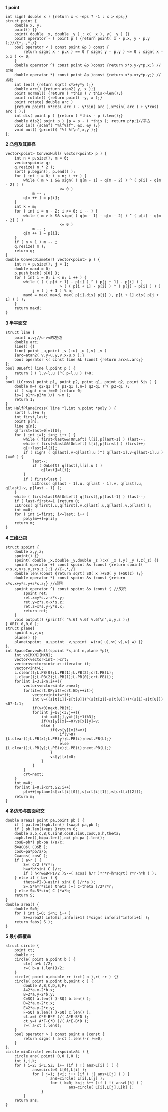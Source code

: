 **1 point**

	int sign( double x ) {return x < -eps ? -1 : x > eps;}
	struct point {
		double x, y;
		point() {}
		point( double _x, double _y ) : x( _x ), y( _y ) {}
		point operator - ( point p ) {return point( x - p.x, y - p.y );}//{+,-,*,/}
		bool operator < ( const point &p ) const {
			return sign( x - p.x ) == 0 ? sign( y - p.y ) <= 0 : sign( x - p.x ) <= 0;
		}
		double operator ^( const point &p )const {return x*p.y-y*p.x;} //叉积
		double operator *( const point &p )const {return x*p.x+y*p.y;} //点积
		int len() {return sqrt( x*x+y*y );}
		double arc() {return atan2( y, x );}
		point normal() {return ( *this ) / this->len();}
		point rotate() {return point( -y, x );}
		point rotate( double arc )
		{return point( x*cos( arc ) - y*sin( arc ),x*sin( arc ) + y*cos( arc ) );}
		int dis( point p ) {return ( *this - p ).len();}
		double dis2( point p ) {p = p - ( *this ); return p*p;}//平方
		void in() {scanf( "%lf%lf", &x, &y );}
		void out() {printf( "%f %f\n",x,y );}
	};

**2 凸包及其直径**

	vector<point> ConvexHull( vector<point> p ) {
		int n = p.size(), m = 0;
		vector<point> q;
		q.resize( n * 2 );
		sort( p.begin(), p.end() );
		for ( int i = 0; i < n; i ++ ) {
			while ( m > 1 && sign( ( q[m - 1] - q[m - 2] ) ^ ( p[i] - q[m - 2] ) )
							<= 0 )
				m -- ;
			q[m ++ ] = p[i];
		}
		int k = m;
		for ( int i = n - 2; i >= 0; i -- ) {
			while ( m > k && sign( ( q[m - 1] - q[m - 2] ) ^ ( p[i] - q[m - 2] ) )
							<= 0 )
				m -- ;
			q[m ++ ] = p[i];
		}
		if ( n > 1 ) m -- ;
		q.resize( m );
		return q;
	}
	double ConvecDiameter( vector<point> p ) {
		int n = p.size(), j = 1;
		double maxd = 0;
		p.push_back( p[0] );
		for ( int i = 0; i < n; i ++ ) {
			while ( ( ( p[i + 1] - p[i] ) ^ ( p[j + 1] - p[i] ) )
							> ( ( p[i + 1] - p[i] ) ^ ( p[j] - p[i] ) ) )
				j = ( j + 1 ) % n;
			maxd = max( maxd, max( p[i].dis( p[j] ), p[i + 1].dis( p[j + 1] ) ) );
		}
		return maxd;
	}

**3 半平面交**

	struct line {
		point u,v;//u->v的左边
		double arc;
		line() {}
		line( point _u,point _v ):u( _u ),v( _v )
		{arc=atan2( v.y-u.y,v.x-u.x );}
		bool operator <( const line &L )const {return arc<L.arc;}
	};
	bool OnLeft( line l,point p ) {
		return ( ( l.v-l.u )^( p-l.u ) )>0;
	}
	bool LLCross( point p1, point p2, point q1, point q2, point &is ) {
		double m=( q2-q1 )^( p1-q1 ),n=( q2-q1 )^( p2-q1 );
		if ( sign( n-m )==0 )return 0;
		is=( p1*n-p2*m )/( n-m );
		return 1;
	}
	int HalfPlaneCross( line *l,int n,point *poly ) {
		sort( l,l+n );
		int first,last;
		point p[n];
		line q[n];
		q[first=last=0]=l[0];
		for ( int i=1; i<n; i++ ) {
			while ( first<last&&!OnLeft( l[i],p[last-1] ) )last--;
			while ( first<last&&!OnLeft( l[i],p[first] ) )first++;
			q[++last]=l[i];
			if ( sign( ( q[last].v-q[last].u )^( q[last-1].v-q[last-1].u ) )==0 ) {
				last--;
				if ( OnLeft( q[last],l[i].u ) )
					q[last]=l[i];
			}
			if ( first<last )
				LLCross( q[last - 1].u, q[last - 1].v, q[last].u, q[last].v, p[last - 1] );
		}
		while ( first<last&&!OnLeft( q[first],p[last-1] ) )last--;
		if ( last-first<=1 )return 0;
		LLCross( q[first].u,q[first].v,q[last].u,q[last].v,p[last] );
		int m=0;
		for ( int i=first; i<=last; i++ )
			poly[m++]=p[i];
		return m;
	}

**4 三维凸包**

	struct spoint {
		double x,y,z;
		spoint() {}
		spoint( double _x,double _y,double _z ):x( _x ),y( _y ),z(_z) {}
		spoint operator +( const spoint &s )const {return spoint( x+s.x,y+s.y,z+s.z );} //{-,*,/}
		double len()const {return sqrt( SQ( x )+SQ( y )+SQ(z) );}
		double operator *( const spoint &s )const {return x*s.x+y*s.y+z*s.z;} //点积
		spoint operator ^( const spoint &s )const {	//叉积
			spoint ret;
			ret.x=y*s.z-z*s.y;
			ret.y=z*s.x-x*s.z;
			ret.z=x*s.y-y*s.x;
			return ret;
		}
		void output() {printf( "%.6f %.6f %.6f\n",x,y,z );}
	} ORI( 0,0,0 );
	struct plane{
		spoint u,v,w;
		plane() {}
		plane(spoint _u,spoint _v,spoint _w):u(_u),v(_v),w(_w) {}
	};
	int SpaceConvexHull(spoint *s,int n,plane *p){
		int vs[MXN][MXN];
		vector<vector<int> >crt;
		vector<vector<int> >::iterator it;
		vector<int>L;
		L.clear();L.PB(0);L.PB(1);L.PB(2);crt.PB(L);
		L.clear();L.PB(2);L.PB(1);L.PB(0);crt.PB(L);
		for(int i=3;i<n;i++){
			vector<vector<int> >next;
			for(it=crt.OP;it!=crt.ED;++it){
				vector<int>t=*it;
				int v=((s[t[1]]-s[t[0]])^(s[t[2]]-s[t[0]]))*(s[i]-s[t[0]])<0?-1:1;
				if(v<0)next.PB(t);
				for(int j=0;j<3;j++){
					int x=t[j],y=t[(j+1)%3];
					if(vs[y][x]==0)vs[x][y]=v;
					else {
						if(vs[y][x]!=v){
							if(v>0){L.clear();L.PB(x);L.PB(y);L.PB(i);next.PB(L);}
							else {L.clear();L.PB(y);L.PB(x);L.PB(i);next.PB(L);}
						}
						vs[y][x]=0;
					}
				}
			}
			crt=next;
		}
		int m=0;
		for(int i=0;i<crt.SZ;i++)
			p[m++]=plane(s[crt[i][0]],s[crt[i][1]],s[crt[i][2]]);
		return m;
	}

**4 多边形与圆面积交**

	double area2( point pa,point pb ) {
		if ( pa.len()<pb.len() )swap( pa,pb );
		if ( pb.len()<eps )return 0;
		double a,b,c,B,C,sinB,cosB,sinC,cosC,S,h,theta;
		a=pb.len(),b=pa.len(),c=( pb-pa ).len();
		cosB=pb*( pb-pa )/a/c;
		B=acos( cosB );
		cosC=pa*pb/a/b;
		C=acos( cosC );
		if ( a>r ) {
			S=( C/2 )*r*r;
			h=a*b*sin( C )/c;
			if ( h<r&&B<PI/2 )S-=( acos( h/r )*r*r-h*sqrt( r*r-h*h ) );
		} else if ( b>r ) {
			theta=PI-B-asin( sin( B )/r*a );
			S=.5*a*r*sin( theta )+( C-theta )/2*r*r;
		} else S=.5*sin( C )*a*b;
		return S;
	}
	double area() {
		double S=0;
		for ( int i=0; i<n; i++ )
			S+=area2( info[i],info[i+1] )*sign( info[i]^info[i+1] );
		return fabs( S );
	}

**5 最小圆覆盖**

	struct circle {
		point ct;
		double r;
		circle( point a,point b ) {
			ct=( a+b )/2;
			r=( b-a ).len()/2;
		}
		circle( point o,double rr ):ct( o ),r( rr ) {}
		circle( point a,point b,point c ) {
			double A,B,C,D,E,F;
			A=2*a.x-2*b.x;
			B=2*a.y-2*b.y;
			C=SQ( a.len() )-SQ( b.len() );
			D=2*a.x-2*c.x;
			E=2*a.y-2*c.y;
			F=SQ( a.len() )-SQ( c.len() );
			ct.x=( C*E-B*F )/( A*E-B*D );
			ct.y=( A*F-C*D )/( A*E-B*D );
			r=( a-ct ).len();
		}
		bool operator > ( const point a )const {
			return sign( ( a-ct ).len()-r )<=0;
		}
	};
	circle minCircle( vector<point>&L ) {
		circle ans( point( 0,0 ),0 );
		int i,j,k;
		for ( i=2; i<L.SZ; i++ )if ( !( ans>L[i] ) ) {
				ans=circle( L[0],L[i] );
				for ( j=1; j<i; j++ )if ( !( ans>L[j] ) ) {
						ans=circle( L[i],L[j] );
						for ( k=0; k<j; k++ )if ( !( ans>L[k] ) )
								ans=circle( L[i],L[j],L[k] );
					}
			}
		return ans;
	}
